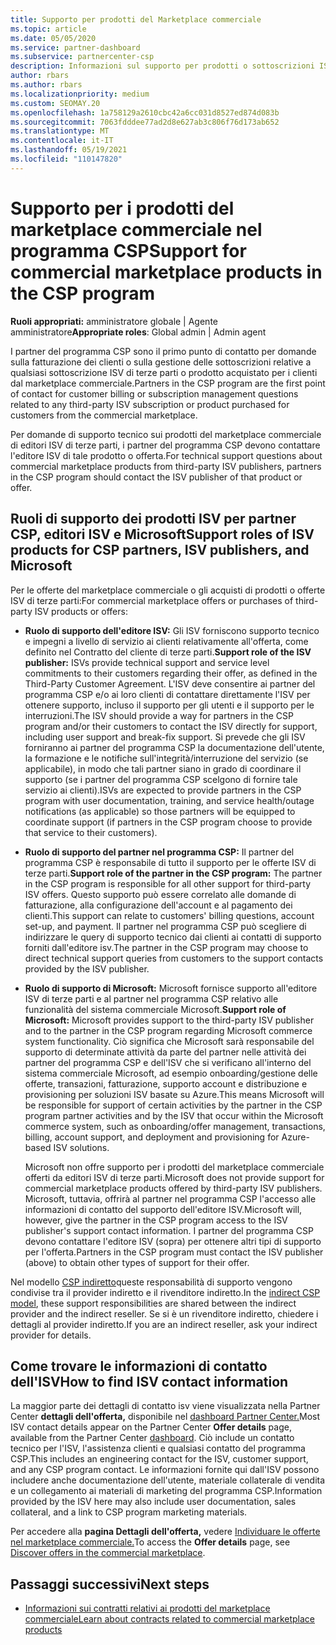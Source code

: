 ```yaml
---
title: Supporto per prodotti del Marketplace commerciale
ms.topic: article
ms.date: 05/05/2020
ms.service: partner-dashboard
ms.subservice: partnercenter-csp
description: Informazioni sul supporto per prodotti o sottoscrizioni ISV di terze parti nel marketplace commerciale del programma CSP.
author: rbars
ms.author: rbars
ms.localizationpriority: medium
ms.custom: SEOMAY.20
ms.openlocfilehash: 1a758129a2610cbc42a6cc031d8527ed874d083b
ms.sourcegitcommit: 7063fdddee77ad2d8e627ab3c806f76d173ab652
ms.translationtype: MT
ms.contentlocale: it-IT
ms.lasthandoff: 05/19/2021
ms.locfileid: "110147820"
---
```

# <a name="support-for-commercial-marketplace-products-in-the-csp-program"></a><span data-ttu-id="21a9f-103">Supporto per i prodotti del marketplace commerciale nel programma CSP</span><span class="sxs-lookup"><span data-stu-id="21a9f-103">Support for commercial marketplace products in the CSP program</span></span>


<span data-ttu-id="21a9f-104">**Ruoli appropriati:** amministratore globale | Agente amministratore</span><span class="sxs-lookup"><span data-stu-id="21a9f-104">**Appropriate roles**: Global admin | Admin agent</span></span>

<span data-ttu-id="21a9f-105">I partner del programma CSP sono il primo punto di contatto per domande sulla fatturazione dei clienti o sulla gestione delle sottoscrizioni relative a qualsiasi sottoscrizione ISV di terze parti o prodotto acquistato per i clienti dal marketplace commerciale.</span><span class="sxs-lookup"><span data-stu-id="21a9f-105">Partners in the CSP program are the first point of contact for customer billing or subscription management questions related to any third-party ISV subscription or product purchased for customers from the commercial marketplace.</span></span>

<span data-ttu-id="21a9f-106">Per domande di supporto tecnico sui prodotti del marketplace commerciale di editori ISV di terze parti, i partner del programma CSP devono contattare l'editore ISV di tale prodotto o offerta.</span><span class="sxs-lookup"><span data-stu-id="21a9f-106">For technical support questions about commercial marketplace products from third-party ISV publishers, partners in the CSP program should contact the ISV publisher of that product or offer.</span></span>

## <a name="support-roles-of-isv-products-for-csp-partners-isv-publishers-and-microsoft"></a><span data-ttu-id="21a9f-107">Ruoli di supporto dei prodotti ISV per partner CSP, editori ISV e Microsoft</span><span class="sxs-lookup"><span data-stu-id="21a9f-107">Support roles of ISV products for CSP partners, ISV publishers, and Microsoft</span></span>

<span data-ttu-id="21a9f-108">Per le offerte del marketplace commerciale o gli acquisti di prodotti o offerte ISV di terze parti:</span><span class="sxs-lookup"><span data-stu-id="21a9f-108">For commercial marketplace offers or purchases of third-party ISV products or offers:</span></span>

- <span data-ttu-id="21a9f-109">**Ruolo di supporto dell'editore ISV:** Gli ISV forniscono supporto tecnico e impegni a livello di servizio ai clienti relativamente all'offerta, come definito nel Contratto del cliente di terze parti.</span><span class="sxs-lookup"><span data-stu-id="21a9f-109">**Support role of the ISV publisher:** ISVs provide technical support and service level commitments to their customers regarding their offer, as defined in the Third-Party Customer Agreement.</span></span> <span data-ttu-id="21a9f-110">L'ISV deve consentire ai partner del programma CSP e/o ai loro clienti di contattare direttamente l'ISV per ottenere supporto, incluso il supporto per gli utenti e il supporto per le interruzioni.</span><span class="sxs-lookup"><span data-stu-id="21a9f-110">The ISV should provide a way for partners in the CSP program and/or their customers to contact the ISV directly for support, including user support and break-fix support.</span></span> <span data-ttu-id="21a9f-111">Si prevede che gli ISV forniranno ai partner del programma CSP la documentazione dell'utente, la formazione e le notifiche sull'integrità/interruzione del servizio (se applicabile), in modo che tali partner siano in grado di coordinare il supporto (se i partner del programma CSP scelgono di fornire tale servizio ai clienti).</span><span class="sxs-lookup"><span data-stu-id="21a9f-111">ISVs are expected to provide partners in the CSP program with user documentation, training, and service health/outage notifications (as applicable) so those partners will be equipped to coordinate support (if partners in the CSP program choose to provide that service to their customers).</span></span>

- <span data-ttu-id="21a9f-112">**Ruolo di supporto del partner nel programma CSP:** Il partner del programma CSP è responsabile di tutto il supporto per le offerte ISV di terze parti.</span><span class="sxs-lookup"><span data-stu-id="21a9f-112">**Support role of the partner in the CSP program:** The partner in the CSP program is responsible for all other support for third-party ISV offers.</span></span> <span data-ttu-id="21a9f-113">Questo supporto può essere correlato alle domande di fatturazione, alla configurazione dell'account e al pagamento dei clienti.</span><span class="sxs-lookup"><span data-stu-id="21a9f-113">This support can relate to customers' billing questions, account set-up, and payment.</span></span> <span data-ttu-id="21a9f-114">Il partner nel programma CSP può scegliere di indirizzare le query di supporto tecnico dai clienti ai contatti di supporto forniti dall'editore isv.</span><span class="sxs-lookup"><span data-stu-id="21a9f-114">The partner in the CSP program may choose to direct technical support queries from customers to the support contacts provided by the ISV publisher.</span></span>

- <span data-ttu-id="21a9f-115">**Ruolo di supporto di Microsoft:** Microsoft fornisce supporto all'editore ISV di terze parti e al partner nel programma CSP relativo alle funzionalità del sistema commerciale Microsoft.</span><span class="sxs-lookup"><span data-stu-id="21a9f-115">**Support role of Microsoft:** Microsoft provides support to the third-party ISV publisher and to the partner in the CSP program regarding Microsoft commerce system functionality.</span></span> <span data-ttu-id="21a9f-116">Ciò significa che Microsoft sarà responsabile del supporto di determinate attività da parte del partner nelle attività dei partner del programma CSP e dell'ISV che si verificano all'interno del sistema commerciale Microsoft, ad esempio onboarding/gestione delle offerte, transazioni, fatturazione, supporto account e distribuzione e provisioning per soluzioni ISV basate su Azure.</span><span class="sxs-lookup"><span data-stu-id="21a9f-116">This means Microsoft will be responsible for support of certain activities by the partner in the CSP program partner activities and by the ISV that occur within the Microsoft commerce system, such as onboarding/offer management, transactions, billing, account support, and deployment and provisioning for Azure-based ISV solutions.</span></span>

    <span data-ttu-id="21a9f-117">Microsoft non offre supporto per i prodotti del marketplace commerciale offerti da editori ISV di terze parti.</span><span class="sxs-lookup"><span data-stu-id="21a9f-117">Microsoft does not provide support for commercial marketplace products offered by third-party ISV publishers.</span></span> <span data-ttu-id="21a9f-118">Microsoft, tuttavia, offrirà al partner nel programma CSP l'accesso alle informazioni di contatto del supporto dell'editore ISV.</span><span class="sxs-lookup"><span data-stu-id="21a9f-118">Microsoft will, however, give the partner in the  CSP program access to the ISV publisher's support contact information.</span></span> <span data-ttu-id="21a9f-119">I partner del programma CSP devono contattare l'editore ISV (sopra) per ottenere altri tipi di supporto per l'offerta.</span><span class="sxs-lookup"><span data-stu-id="21a9f-119">Partners in the CSP program must contact the ISV publisher (above) to obtain other types of support for their offer.</span></span>

<span data-ttu-id="21a9f-120">Nel modello [CSP indiretto](csp-overview.md#indirect-model)queste responsabilità di supporto vengono condivise tra il provider indiretto e il rivenditore indiretto.</span><span class="sxs-lookup"><span data-stu-id="21a9f-120">In the [indirect CSP model](csp-overview.md#indirect-model), these support responsibilities are shared between the indirect provider and the indirect reseller.</span></span> <span data-ttu-id="21a9f-121">Se si è un rivenditore indiretto, chiedere i dettagli al provider indiretto.</span><span class="sxs-lookup"><span data-stu-id="21a9f-121">If you are an indirect reseller, ask your indirect provider for details.</span></span>

## <a name="how-to-find-isv-contact-information"></a><span data-ttu-id="21a9f-122">Come trovare le informazioni di contatto dell'ISV</span><span class="sxs-lookup"><span data-stu-id="21a9f-122">How to find ISV contact information</span></span>

<span data-ttu-id="21a9f-123">La maggior parte dei dettagli di contatto isv viene visualizzata nella Partner Center **dettagli dell'offerta,** disponibile nel [dashboard Partner Center.](https://partner.microsoft.com/dashboard)</span><span class="sxs-lookup"><span data-stu-id="21a9f-123">Most ISV contact details appear on the Partner Center **Offer details** page, available from the Partner Center [dashboard](https://partner.microsoft.com/dashboard).</span></span> <span data-ttu-id="21a9f-124">Ciò include un contatto tecnico per l'ISV, l'assistenza clienti e qualsiasi contatto del programma CSP.</span><span class="sxs-lookup"><span data-stu-id="21a9f-124">This includes an engineering contact for the ISV, customer support, and any CSP program contact.</span></span> <span data-ttu-id="21a9f-125">Le informazioni fornite qui dall'ISV possono includere anche documentazione dell'utente, materiale collaterale di vendita e un collegamento ai materiali di marketing del programma CSP.</span><span class="sxs-lookup"><span data-stu-id="21a9f-125">Information provided by the ISV here may also include user documentation, sales collateral, and a link to CSP program marketing materials.</span></span>

<span data-ttu-id="21a9f-126">Per accedere alla **pagina Dettagli dell'offerta,** vedere [Individuare le offerte nel marketplace commerciale.](csp-commercial-marketplace-discover.md#view-marketplace-offers-in-partner-center)</span><span class="sxs-lookup"><span data-stu-id="21a9f-126">To access the **Offer details** page, see [Discover offers in the commercial marketplace](csp-commercial-marketplace-discover.md#view-marketplace-offers-in-partner-center).</span></span>

## <a name="next-steps"></a><span data-ttu-id="21a9f-127">Passaggi successivi</span><span class="sxs-lookup"><span data-stu-id="21a9f-127">Next steps</span></span>

- [<span data-ttu-id="21a9f-128">Informazioni sui contratti relativi ai prodotti del marketplace commerciale</span><span class="sxs-lookup"><span data-stu-id="21a9f-128">Learn about contracts related to commercial marketplace products</span></span>](csp-commercial-marketplace-contracting.md)
